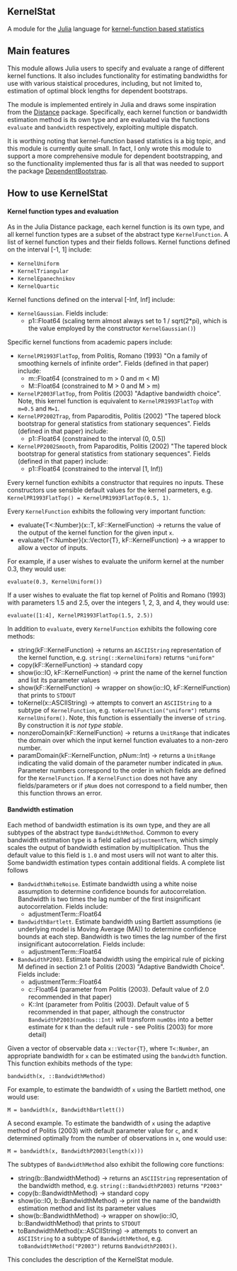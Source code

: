 ## KernelStat

A module for the [Julia](http://julialang.org/) language for [kernel-function based statistics](http://en.wikipedia.org/wiki/Kernel_%28statistics%29)


## Main features

This module allows Julia users to specify and evaluate a range of different kernel functions. It also includes functionality for estimating bandwidths for use with various staistical procedures, including, but not limited to, estimation of optimal block lengths for dependent bootstraps.

The module is implemented entirely in Julia and draws some inspiration from the [Distance](https://github.com/JuliaStats/Distance.jl) package. Specifically, each kernel function or bandwidth estimation method is its own type and are evaluated via the functions `evaluate` and `bandwidth` respectively, exploiting multiple dispatch.

It is worthing noting that kernel-function based statistics is a big topic, and this module is currently quite small. In fact, I only wrote this module to support a more comprehensive module for dependent bootstrapping, and so the functionality implemented thus far is all that was needed to support the package [DependentBootstrap](https://github.com/colintbowers/DependentBootstrap.jl).


## How to use KernelStat

#### Kernel function types and evaluation

As in the Julia Distance package, each kernel function is its own type, and all kernel function types are a subset of the abstract type `KernelFunction`. A list of kernel function types and their fields follows. Kernel functions defined on the interval [-1, 1] include:

* `KernelUniform`
* `KernelTriangular`
* `KernelEpanechnikov`
* `KernelQuartic`

Kernel functions defined on the interval [-Inf, Inf] include:

* `KernelGaussian`. Fields include:
  * p1::Float64 (scaling term almost always set to 1 / sqrt(2*pi), which is the value employed by the constructor `KernelGaussian()`)

Specific kernel functions from academic papers include:

* `KernelPR1993FlatTop`, from Politis, Romano (1993) "On a family of smoothing kernels of infinite order". Fields (defined in that paper) include:
  * m::Float64 (constrained to m > 0 and m < M)
  * M::Float64 (constrained to M > 0 and M > m)
* `KernelP2003FlatTop`, from Politis (2003) "Adaptive bandwidth choice". Note, this kernel function is equivalent to `KernelPR1993FlatTop` with `m=0.5` and `M=1`.
* `KernelPP2002Trap`, from Paparoditis, Politis (2002) "The tapered block bootstrap for general statistics from stationary sequences". Fields (defined in that paper) include:
  * p1::Float64 (constrained to the interval (0, 0.5])
* `KernelPP2002Smooth`, from Paparoditis, Politis (2002) "The tapered block bootstrap for general statistics from stationary sequences". Fields (defined in that paper) include:
  * p1::Float64 (constrained to the interval [1, Inf))

Every kernel function exhibits a constructor that requires no inputs. These constructors use sensible default values for the kernel parmeters, e.g. `KernelPR1993FlatTop() = KernelPR1993FlatTop(0.5, 1)`. 

Every `KernelFunction` exhibits the following very important function:

* evaluate{T<:Number}(x::T, kF::KernelFunction) -> returns the value of the output of the kernel function for the given input `x`.
* evaluate{T<:Number}(x::Vector{T}, kF::KernelFunction) -> a wrapper to allow a vector of inputs.

For example, if a user wishes to evaluate the uniform kernel at the number 0.3, they would use:

    evaluate(0.3, KernelUniform())

If a user wishes to evaluate the flat top kernel of Politis and Romano (1993) with parameters 1.5 and 2.5, over the integers 1, 2, 3, and 4, they would use:

    evaluate([1:4], KernelPR1993FlatTop(1.5, 2.5))

In addition to `evaluate`, every `KernelFunction` exhibits the following core methods:

* string(kF::KernelFunction) -> returns an `ASCIIString` representation of the kernel function, e.g. `string(::KernelUniform)` returns `"uniform"`
* copy(kF::KernelFunction) -> standard copy
* show(io::IO, kF::KernelFunction) -> print the name of the kernel function and list its parameter values
* show(kF::KernelFunction) -> wrapper on show(io::IO, kF::KernelFunction) that prints to `STDOUT`
* toKernel(x::ASCIIString) -> attempts to convert an `ASCIIString` to a subtype of `KernelFunction`, e.g. `toKernelFunction("uniform")` returns `KernelUniform()`. Note, this function is essentially the inverse of `string`. By construction it is *not type stable*.
* nonzeroDomain(kF::KernelFunction) -> returns a `UnitRange` that indicates the domain over which the input kernel function evaluates to a non-zero number.
* paramDomain(kF::KernelFunction, pNum::Int) -> returns a `UnitRange` indicating the valid domain of the parameter number indicated in `pNum`. Parameter numbers correspond to the order in which fields are defined for the `KernelFunction`. If a `KernelFunction` does not have any fields/parameters or if `pNum` does not correspond to a field number, then this function throws an error. 


#### Bandwidth estimation

Each method of bandwidth estimation is its own type, and they are all subtypes of the abstract type `BandwidthMethod`. Common to every bandwidth estimation type is a field called `adjustmentTerm`, which simply scales the output of bandwidth estimation by multiplication. Thus the default value to this field is `1.0` and most users will not want to alter this. Some bandwidth estimation types contain additional fields. A complete list follows

* `BandwidthWhiteNoise`. Estimate bandwidth using a white noise assumption to determine confidence bounds for autocorrelation. Bandwidth is two times the lag number of the first insignificant autocorrelation. Fields include:
  * adjustmentTerm::Float64
* `BandwidthBartlett`. Estimate bandwidth using Bartlett assumptions (ie underlying model is Moving Average (MA)) to determine confidence bounds at each step. Bandwidth is two times the lag number of the first insignificant autocorrelation. Fields include:
  * adjustmentTerm::Float64
* `BandwidthP2003`. Estimate bandwidth using the empirical rule of picking M defined in section 2.1 of Politis (2003) "Adaptive Bandwidth Choice". Fields include:
  * adjustmentTerm::Float64
  * c::Float64 (parameter from Politis (2003). Default value of 2.0 recommended in that paper)
  * K::Int (parameter from Politis (2003). Default value of 5 recommended in that paper, although the constructor `BandwidthP2003(numObs::Int)` will transform `numObs` into a better estimate for `K` than the default rule - see Politis (2003) for more detail)

Given a vector of observable data `x::Vector{T}`, where `T<:Number`, an appropriate bandwidth for `x` can be estimated using the `bandwidth` function. This function exhibits methods of the type:

    bandwidth(x, ::BandwidthMethod)

For example, to estimate the bandwidth of `x` using the Bartlett method, one would use:

    M = bandwidth(x, BandwidthBartlett())

A second example. To estimate the bandwidth of `x` using the adaptive method of Politis (2003) with default parameter value for `c`, and `K` determined optimally from the number of observations in `x`, one would use:

    M = bandwidth(x, BandwidthP2003(length(x)))

The subtypes of `BandwidthMethod` also exhibit the following core functions:

* string(b::BandwidthMethod) -> returns an `ASCIIString` representation of the bandwidth method, e.g. `string(::BandwidthP2003)` returns `"P2003"`
* copy(b::BandwidthMethod) -> standard copy
* show(io::IO, b::BandwidthMethod) -> print the name of the bandwidth estimation method and list its parameter values
* show(b::BandwidthMethod) -> wrapper on show(io::IO, b::BandwidthMethod) that prints to `STDOUT`
* toBandwidthMethod(x::ASCIIString) -> attempts to convert an `ASCIIString` to a subtype of `BandwidthMethod`, e.g. `toBandwidthMethod("P2003")` returns `BandwidthP2003()`.

This concludes the description of the KernelStat module.


